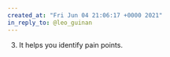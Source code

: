 ```yaml
---
created_at: "Fri Jun 04 21:06:17 +0000 2021"
in_reply_to: @leo_guinan
---
```


3. It helps you identify pain points.